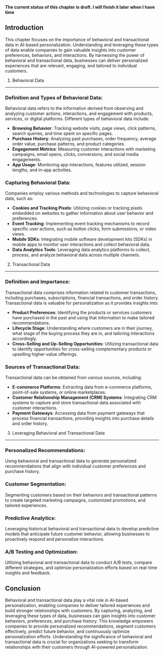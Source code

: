 **The current status of this chapter is draft. I will finish it later when I have time**

Introduction
------------

This chapter focuses on the importance of behavioral and transactional data in AI-based personalization. Understanding and leveraging these types of data enable companies to gain valuable insights into customer preferences, behaviors, and interactions. By harnessing the power of behavioral and transactional data, businesses can deliver personalized experiences that are relevant, engaging, and tailored to individual customers.

1. Behavioral Data
------------------

### Definition and Types of Behavioral Data:

Behavioral data refers to the information derived from observing and analyzing customer actions, interactions, and engagement with products, services, or digital platforms. Different types of behavioral data include:

* **Browsing Behavior**: Tracking website visits, page views, click patterns, search queries, and time spent on specific pages.
* **Purchase History**: Analyzing past purchases, order frequency, average order value, purchase patterns, and product categories.
* **Engagement Metrics**: Measuring customer interactions with marketing campaigns, email opens, clicks, conversions, and social media engagements.
* **App Usage**: Monitoring app interactions, features utilized, session lengths, and in-app activities.

### Capturing Behavioral Data:

Companies employ various methods and technologies to capture behavioral data, such as:

* **Cookies and Tracking Pixels**: Utilizing cookies or tracking pixels embedded on websites to gather information about user behavior and preferences.
* **Event Tracking**: Implementing event tracking mechanisms to record specific user actions, such as button clicks, form submissions, or video views.
* **Mobile SDKs**: Integrating mobile software development kits (SDKs) in mobile apps to monitor user interactions and collect behavioral data.
* **Data Analytics Tools**: Leveraging data analytics platforms to collect, process, and analyze behavioral data across multiple channels.

2. Transactional Data
---------------------

### Definition and Importance:

Transactional data comprises information related to customer transactions, including purchases, subscriptions, financial transactions, and order history. Transactional data is valuable for personalization as it provides insights into:

* **Product Preferences**: Identifying the products or services customers have purchased in the past and using that information to make tailored recommendations.
* **Lifecycle Stage**: Understanding where customers are in their journey, what stage of the buying process they are in, and tailoring interactions accordingly.
* **Cross-Selling and Up-Selling Opportunities**: Utilizing transactional data to identify opportunities for cross-selling complementary products or upselling higher-value offerings.

### Sources of Transactional Data:

Transactional data can be obtained from various sources, including:

* **E-commerce Platforms**: Extracting data from e-commerce platforms, point-of-sale systems, or online marketplaces.
* **Customer Relationship Management (CRM) Systems**: Integrating CRM systems to capture and store transactional data associated with customer interactions.
* **Payment Gateways**: Accessing data from payment gateways that process financial transactions, providing insights into purchase details and order history.

3. Leveraging Behavioral and Transactional Data
-----------------------------------------------

### Personalized Recommendations:

Using behavioral and transactional data to generate personalized recommendations that align with individual customer preferences and purchase history.

### Customer Segmentation:

Segmenting customers based on their behaviors and transactional patterns to create targeted marketing campaigns, customized promotions, and tailored experiences.

### Predictive Analytics:

Leveraging historical behavioral and transactional data to develop predictive models that anticipate future customer behavior, allowing businesses to proactively respond and personalize interactions.

### A/B Testing and Optimization:

Utilizing behavioral and transactional data to conduct A/B tests, compare different strategies, and optimize personalization efforts based on real-time insights and feedback.

Conclusion
----------

Behavioral and transactional data play a vital role in AI-based personalization, enabling companies to deliver tailored experiences and build stronger relationships with customers. By capturing, analyzing, and leveraging these types of data, businesses can gain insights into customer behaviors, preferences, and purchase history. This knowledge empowers companies to provide personalized recommendations, segment customers effectively, predict future behavior, and continuously optimize personalization efforts. Understanding the significance of behavioral and transactional data is crucial for organizations seeking to transform relationships with their customers through AI-powered personalization.
